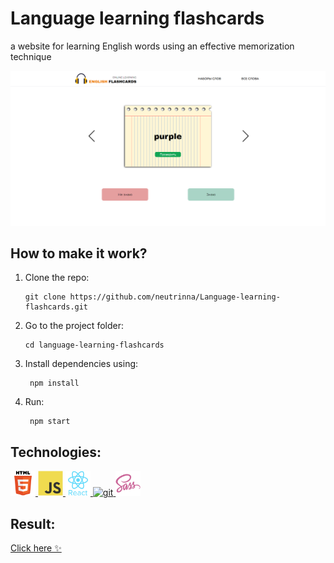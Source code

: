 <h1>Language learning flashcards</h1>
<p>a website for learning English words using an effective memorization technique</p>

<p align="left"><img src="./language-learning-flashcards/public/trainingMode.png" width="600px" alt="training screenshot"></p>

<h2>How to make it work?</h2>

1.  Clone the repo:

        git clone https://github.com/neutrinna/Language-learning-flashcards.git
2.  Go to the project folder:

        cd language-learning-flashcards

3.  Install dependencies using:

       ```
        npm install
       ```
4.  Run:
       ```
        npm start
       ```
<h2>Technologies:</h3>
<p align="left">
<a href="https://www.w3.org/html/" target="blank"> <img src="https://raw.githubusercontent.com/devicons/devicon/master/icons/html5/html5-original-wordmark.svg" alt="html5" width="40" height="40"/> </a>
<a href="https://developer.mozilla.org/en-US/docs/Web/JavaScript" target="blank" > <img src="https://raw.githubusercontent.com/devicons/devicon/master/icons/javascript/javascript-original.svg" alt="javascript" width="40" height="40"/> </a> 
<a href="https://reactjs.org/" target="blank" > <img src="https://raw.githubusercontent.com/devicons/devicon/master/icons/react/react-original-wordmark.svg" alt="react" width="40" height="40"/> </a>
<a href="https://git-scm.com/" target="blank"> <img src="https://www.vectorlogo.zone/logos/git-scm/git-scm-icon.svg" alt="git" width="40" height="40"/> </a>
<a href="https://sass-lang.com" target="blank" > <img src="https://raw.githubusercontent.com/devicons/devicon/master/icons/sass/sass-original.svg" alt="sass" width="40" height="40"/> </a>
</p>

<h2>Result:</h2>
<a href="https://neutrinna.github.io/Language-learning-flashcards/">Click here ✨</a>
